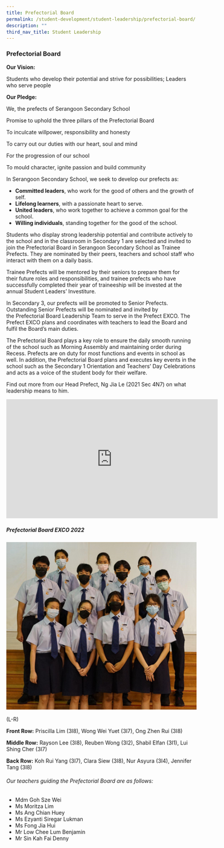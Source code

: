 ```yaml
---
title: Prefectorial Board
permalink: /student-development/student-leadership/prefectorial-board/
description: ""
third_nav_title: Student Leadership
---
```

### Prefectorial Board

**Our Vision:**

Students who develop their potential and strive for possibilities; Leaders who serve people

**Our Pledge:**

We, the prefects of Serangoon Secondary School

Promise to uphold the three pillars of the Prefectorial Board

To inculcate willpower, responsibility and honesty

To carry out our duties with our heart, soul and mind

For the progression of our school

To mould character, ignite passion and build community

In Serangoon Secondary School, we seek to develop our prefects as:

- **Committed leaders**, who work for the good of others and the growth of self.
- **Lifelong learners**, with a passionate heart to serve.
- **United leaders**, who work together to achieve a common goal for the school.
- **Willing individuals**, standing together for the good of the school.

Students who display strong leadership potential and contribute actively to the school and in the classroom in Secondary 1 are selected and invited to join the Prefectorial Board in Serangoon Secondary School as Trainee Prefects. They are nominated by their peers, teachers and school staff who interact with them on a daily basis.

Trainee Prefects will be mentored by their seniors to prepare them for their future roles and responsibilities, and trainee prefects who have successfully completed their year of traineeship will be invested at the annual Student Leaders’ Investiture.

In Secondary 3, our prefects will be promoted to Senior Prefects. Outstanding Senior Prefects will be nominated and invited by the Prefectorial Board Leadership Team to serve in the Prefect EXCO. The Prefect EXCO plans and coordinates with teachers to lead the Board and fulfil the Board’s main duties.

The Prefectorial Board plays a key role to ensure the daily smooth running of the school such as Morning Assembly and maintaining order during Recess. Prefects are on duty for most functions and events in school as well. In addition, the Prefectorial Board plans and executes key events in the school such as the Secondary 1 Orientation and Teachers’ Day Celebrations and acts as a voice of the student body for their welfare.

Find out more from our Head Prefect, Ng Jia Le (2021 Sec 4N7) on what leadership means to him.

<iframe width="560" height="315" src="https://www.youtube.com/embed/GJ-2n66KG_c" title="YouTube video player" frameborder="0" allow="accelerometer; autoplay; clipboard-write; encrypted-media; gyroscope; picture-in-picture" allowfullscreen></iframe>

##### Prefectorial Board EXCO 2022

![](/images/Student%20Leadership/prefect_board_2022.png)

(L-R)

**Front Row:** Priscilla Lim (3I8), Wong Wei Yuet (3I7), Ong Zhen Rui (3I8)

**Middle Row:** Rayson Lee (3I8), Reuben Wong (3I2), Shabil Elfan (3I1), Lui Shing Cher (3I7)

**Back Row:** Koh Rui Yang (3I7), Clara Siew (3I8), Nur Asyura (3I4), Jennifer Tang (3I8)



###### Our teachers guiding the Prefectorial Board are as follows:

- Mdm Goh Sze Wei
- Ms Moritza Lim
- Ms Ang Chian Huey
- Ms Ezyanti Siregar Lukman
- Ms Fong Jia Hui
- Mr Low Chee Lum Benjamin
- Mr Sin Kah Fai Denny